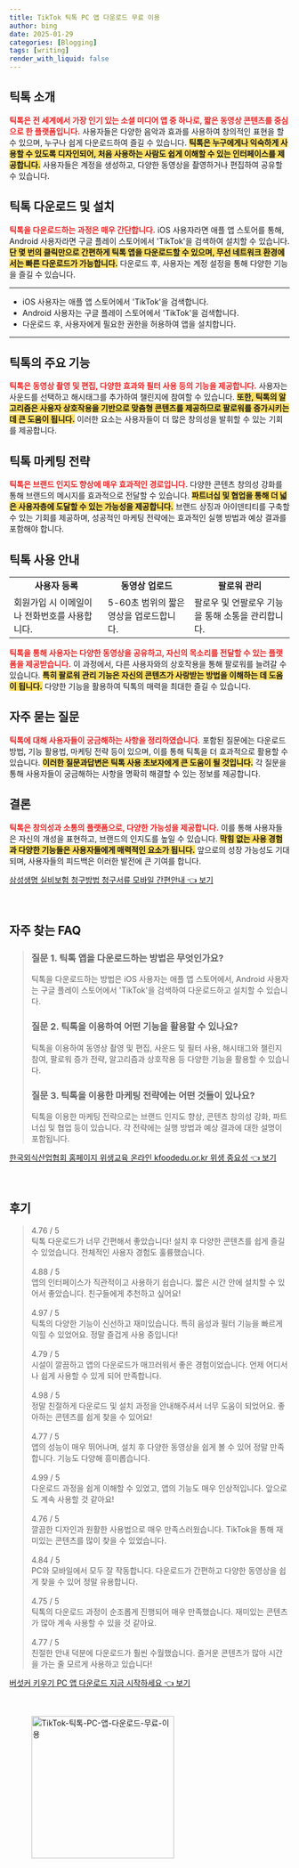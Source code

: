```yaml
---
title: TikTok 틱톡 PC 앱 다운로드 무료 이용
author: bing
date: 2025-01-29
categories: [Blogging]
tags: [writing]
render_with_liquid: false
---
```



<h2 id='틱톡_소개'>틱톡 소개</h2>

<p><b><span style="color: #ee2323;">틱톡은 전 세계에서 가장 인기 있는 소셜 미디어 앱 중 하나로, 짧은 동영상 콘텐츠를 중심으로 한 플랫폼입니다.</span></b> 사용자들은 다양한 음악과 효과를 사용하여 창의적인 표현을 할 수 있으며, 누구나 쉽게 다운로드하여 즐길 수 있습니다. <b><span style="background-color: #ffe066;">틱톡은 누구에게나 익숙하게 사용할 수 있도록 디자인되어, 처음 사용하는 사람도 쉽게 이해할 수 있는 인터페이스를 제공합니다.</span></b> 사용자들은 계정을 생성하고, 다양한 동영상을 촬영하거나 편집하여 공유할 수 있습니다.</p>

<h2 id='틱톡_다운로드_및_설치'>틱톡 다운로드 및 설치</h2>

<p><b><span style="color: #ee2323;">틱톡을 다운로드하는 과정은 매우 간단합니다.</span></b> iOS 사용자라면 애플 앱 스토어를 통해, Android 사용자라면 구글 플레이 스토어에서 'TikTok'을 검색하여 설치할 수 있습니다. <b><span style="background-color: #ffe066;">단 몇 번의 클릭만으로 간편하게 틱톡 앱을 다운로드할 수 있으며, 무선 네트워크 환경에서는 빠른 다운로드가 가능합니다.</span></b> 다운로드 후, 사용자는 계정 설정을 통해 다양한 기능을 즐길 수 있습니다.</p>

<hr />

<ul>
    <li>iOS 사용자는 애플 앱 스토어에서 'TikTok'을 검색합니다.</li>
    <li>Android 사용자는 구글 플레이 스토어에서 'TikTok'을 검색합니다.</li>
    <li>다운로드 후, 사용자에게 필요한 권한을 허용하여 앱을 설치합니다.</li>
</ul>

<hr />

<h2 id='틱톡의_주요_기능'>틱톡의 주요 기능</h2>

<p><b><span style="color: #ee2323;">틱톡은 동영상 촬영 및 편집, 다양한 효과와 필터 사용 등의 기능을 제공합니다.</span></b> 사용자는 사운드를 선택하고 해시태그를 추가하여 챌린지에 참여할 수 있습니다. <b><span style="background-color: #ffe066;">또한, 틱톡의 알고리즘은 사용자 상호작용을 기반으로 맞춤형 콘텐츠를 제공하므로 팔로워를 증가시키는 데 큰 도움이 됩니다.</span></b> 이러한 요소는 사용자들이 더 많은 창의성을 발휘할 수 있는 기회를 제공합니다.</p>

<h2 id='틱톡_마케팅_전략'>틱톡 마케팅 전략</h2>

<p><b><span style="color: #ee2323;">틱톡은 브랜드 인지도 향상에 매우 효과적인 경로입니다.</span></b> 다양한 콘텐츠 창의성 강화를 통해 브랜드의 메시지를 효과적으로 전달할 수 있습니다. <b><span style="background-color: #ffe066;">파트너십 및 협업을 통해 더 넓은 사용자층에 도달할 수 있는 가능성을 제공합니다.</span></b> 브랜드 상징과 아이덴티티를 구축할 수 있는 기회를 제공하며, 성공적인 마케팅 전략에는 효과적인 실행 방법과 예상 결과를 포함해야 합니다.</p>

<h2 id='틱톡_사용_안내'>틱톡 사용 안내</h2>

<table>
    <tr>
        <td style="text-align: center; height: 17px;"><b>사용자 등록</b></td>
        <td style="text-align: center; height: 17px;"><b>동영상 업로드</b></td>
        <td style="text-align: center; height: 17px;"><b>팔로워 관리</b></td>
    </tr>
    <tr>
        <td>회원가입 시 이메일이나 전화번호를 사용합니다.</td>
        <td>5-60초 범위의 짧은 영상을 업로드합니다.</td>
        <td>팔로우 및 언팔로우 기능을 통해 소통을 관리합니다.</td>
    </tr>
</table>

<p><b><span style="color: #ee2323;">틱톡을 통해 사용자는 다양한 동영상을 공유하고, 자신의 목소리를 전달할 수 있는 플랫폼을 제공받습니다.</span></b> 이 과정에서, 다른 사용자와의 상호작용을 통해 팔로워를 늘려갈 수 있습니다. <b><span style="background-color: #ffe066;">특히 팔로워 관리 기능은 자신의 콘텐츠가 사랑받는 방법을 이해하는 데 도움이 됩니다.</span></b> 다양한 기능을 활용하여 틱톡의 매력을 최대한 즐길 수 있습니다.</p>

<h2 id='자주_묻는_질문'>자주 묻는 질문</h2>

<p><b><span style="color: #ee2323;">틱톡에 대해 사용자들이 궁금해하는 사항을 정리하였습니다.</span></b> 포함된 질문에는 다운로드 방법, 기능 활용법, 마케팅 전략 등이 있으며, 이를 통해 틱톡을 더 효과적으로 활용할 수 있습니다. <b><span style="background-color: #ffe066;">이러한 질문과답변은 틱톡 사용 초보자에게 큰 도움이 될 것입니다.</span></b> 각 질문을 통해 사용자들이 궁금해하는 사항을 명확히 해결할 수 있는 정보를 제공합니다.</p>

<h2 id='결론'>결론</h2>

<p><b><span style="color: #ee2323;">틱톡은 창의성과 소통의 플랫폼으로, 다양한 가능성을 제공합니다.</span></b> 이를 통해 사용자들은 자신의 개성을 표현하고, 브랜드의 인지도를 높일 수 있습니다. <b><span style="background-color: #ffe066;">막힘 없는 사용 경험과 다양한 기능들은 사용자들에게 매력적인 요소가 됩니다.</span></b> 앞으로의 성장 가능성도 기대되며, 사용자들의 피드백은 이러한 발전에 큰 기여를 합니다.</p>


<p><a class="click-button" title="삼성생명 실비보험 청구방법 청구서류 모바일 간편안내" href="https://somered.github.io/posts/%EC%82%BC%EC%84%B1%EC%83%9D%EB%AA%85-%EC%8B%A4%EB%B9%84%EB%B3%B4%ED%97%98-%EC%B2%AD%EA%B5%AC%EB%B0%A9%EB%B2%95-%EC%B2%AD%EA%B5%AC%EC%84%9C%EB%A5%98-%EB%AA%A8%EB%B0%94%EC%9D%BC-%EA%B0%84%ED%8E%B8%EC%95%88%EB%82%B4/" rel="dofollow">삼성생명 실비보험 청구방법 청구서류 모바일 간편안내 👈 보기</a></p><br>
<h2 id='자주_찾는_FAQ'>자주 찾는 FAQ</h2>
<div itemscope="" itemtype="https://schema.org/FAQPage"> 
<blockquote> 
<div itemscope="" itemprop="mainEntity" itemtype="https://schema.org/Question"> 
<h3 itemprop="name">질문 1. 틱톡 앱을 다운로드하는 방법은 무엇인가요?</h3> 
<div itemscope="" itemprop="acceptedAnswer" itemtype="https://schema.org/Answer"> 
<span itemprop="text"> 
<p>틱톡을 다운로드하는 방법은 iOS 사용자는 애플 앱 스토어에서, Android 사용자는 구글 플레이 스토어에서 'TikTok'을 검색하여 다운로드하고 설치할 수 있습니다.</p> 
</span> 
</div> 
</div> 
<div itemscope="" itemprop="mainEntity" itemtype="https://schema.org/Question"> 
<h3 itemprop="name">질문 2. 틱톡을 이용하여 어떤 기능을 활용할 수 있나요?</h3> 
<div itemscope="" itemprop="acceptedAnswer" itemtype="https://schema.org/Answer"> 
<span itemprop="text"> 
<p>틱톡을 이용하여 동영상 촬영 및 편집, 사운드 및 필터 사용, 해시태그와 챌린지 참여, 팔로워 증가 전략, 알고리즘과 상호작용 등 다양한 기능을 활용할 수 있습니다.</p> 
</span> 
</div> 
</div> 
<div itemscope="" itemprop="mainEntity" itemtype="https://schema.org/Question"> 
<h3 itemprop="name">질문 3. 틱톡을 이용한 마케팅 전략에는 어떤 것들이 있나요?</h3> 
<div itemscope="" itemprop="acceptedAnswer" itemtype="https://schema.org/Answer"> 
<span itemprop="text"> 
<p>틱톡을 이용한 마케팅 전략으로는 브랜드 인지도 향상, 콘텐츠 창의성 강화, 파트너십 및 협업 등이 있습니다. 각 전략에는 실행 방법과 예상 결과에 대한 설명이 포함됩니다.</p> 
</span> 
</div> 
</div> 
</blockquote> 
</div>
<p><a class="click-button" title="한국외식산업협회 홈페이지 위생교육 온라인 kfoodedu.or.kr 위생 중요성" href="https://somered.github.io/posts/%ED%95%9C%EA%B5%AD%EC%99%B8%EC%8B%9D%EC%82%B0%EC%97%85%ED%98%91%ED%9A%8C-%ED%99%88%ED%8E%98%EC%9D%B4%EC%A7%80-%EC%9C%84%EC%83%9D%EA%B5%90%EC%9C%A1-%EC%98%A8%EB%9D%BC%EC%9D%B8-kfoodedu.or.kr-%EC%9C%84%EC%83%9D-%EC%A4%91%EC%9A%94%EC%84%B1/" rel="dofollow">한국외식산업협회 홈페이지 위생교육 온라인 kfoodedu.or.kr 위생 중요성 👈 보기</a></p><br>
<h2 id='후기'>후기</h2>
<div itemscope itemtype="https://schema.org/Product">
  <blockquote>
  <div itemprop="review" itemscope itemtype="https://schema.org/Review">
      <div itemprop="reviewRating" itemscope itemtype="https://schema.org/Rating"> <span itemprop="ratingValue">4.76</span> / <span itemprop="bestRating">5</span> </div>
      <span itemprop="reviewBody">틱톡 다운로드가 너무 간편해서 좋았습니다! 설치 후 다양한 콘텐츠를 쉽게 즐길 수 있었습니다. 전체적인 사용자 경험도 훌륭했습니다.</span>
  </div>
  <br>
  <div itemprop="review" itemscope itemtype="https://schema.org/Review">
      <div itemprop="reviewRating" itemscope itemtype="https://schema.org/Rating"> <span itemprop="ratingValue">4.88</span> / <span itemprop="bestRating">5</span> </div>
      <span itemprop="reviewBody">앱의 인터페이스가 직관적이고 사용하기 쉽습니다. 짧은 시간 안에 설치할 수 있어서 좋았습니다. 친구들에게 추천하고 싶어요!</span>
  </div>
  <br>
  <div itemprop="review" itemscope itemtype="https://schema.org/Review">
      <div itemprop="reviewRating" itemscope itemtype="https://schema.org/Rating"> <span itemprop="ratingValue">4.97</span> / <span itemprop="bestRating">5</span> </div>
      <span itemprop="reviewBody">틱톡의 다양한 기능이 신선하고 재미있습니다. 특히 음성과 필터 기능을 빠르게 익힐 수 있었어요. 정말 즐겁게 사용 중입니다!</span>
  </div>
  <br>
  <div itemprop="review" itemscope itemtype="https://schema.org/Review">
      <div itemprop="reviewRating" itemscope itemtype="https://schema.org/Rating"> <span itemprop="ratingValue">4.79</span> / <span itemprop="bestRating">5</span> </div>
      <span itemprop="reviewBody">시설이 깔끔하고 앱의 다운로드가 매끄러워서 좋은 경험이었습니다. 언제 어디서나 쉽게 사용할 수 있게 되어 만족합니다.</span>
  </div>
  <br>
  <div itemprop="review" itemscope itemtype="https://schema.org/Review">
      <div itemprop="reviewRating" itemscope itemtype="https://schema.org/Rating"> <span itemprop="ratingValue">4.98</span> / <span itemprop="bestRating">5</span> </div>
      <span itemprop="reviewBody">정말 친절하게 다운로드 및 설치 과정을 안내해주셔서 너무 도움이 되었어요. 좋아하는 콘텐츠를 쉽게 찾을 수 있어요!</span>
  </div>
  <br>
  <div itemprop="review" itemscope itemtype="https://schema.org/Review">
      <div itemprop="reviewRating" itemscope itemtype="https://schema.org/Rating"> <span itemprop="ratingValue">4.77</span> / <span itemprop="bestRating">5</span> </div>
      <span itemprop="reviewBody">앱의 성능이 매우 뛰어나며, 설치 후 다양한 동영상을 쉽게 볼 수 있어 정말 만족합니다. 기능도 다양해 흥미롭습니다.</span>
  </div>
  <br>
  <div itemprop="review" itemscope itemtype="https://schema.org/Review">
      <div itemprop="reviewRating" itemscope itemtype="https://schema.org/Rating"> <span itemprop="ratingValue">4.99</span> / <span itemprop="bestRating">5</span> </div>
      <span itemprop="reviewBody">다운로드 과정을 쉽게 이해할 수 있었고, 앱의 기능도 매우 인상적입니다. 앞으로도 계속 사용할 것 같아요!</span>
  </div>
  <br>
  <div itemprop="review" itemscope itemtype="https://schema.org/Review">
      <div itemprop="reviewRating" itemscope itemtype="https://schema.org/Rating"> <span itemprop="ratingValue">4.76</span> / <span itemprop="bestRating">5</span> </div>
      <span itemprop="reviewBody">깔끔한 디자인과 원활한 사용법으로 매우 만족스러웠습니다. TikTok을 통해 재미있는 콘텐츠를 많이 찾을 수 있었습니다.</span>
  </div>
  <br>
  <div itemprop="review" itemscope itemtype="https://schema.org/Review">
      <div itemprop="reviewRating" itemscope itemtype="https://schema.org/Rating"> <span itemprop="ratingValue">4.84</span> / <span itemprop="bestRating">5</span> </div>
      <span itemprop="reviewBody">PC와 모바일에서 모두 잘 작동합니다. 다운로드가 간편하고 다양한 동영상을 쉽게 찾을 수 있어 정말 유용합니다.</span>
  </div>
  <br>
  <div itemprop="review" itemscope itemtype="https://schema.org/Review">
      <div itemprop="reviewRating" itemscope itemtype="https://schema.org/Rating"> <span itemprop="ratingValue">4.75</span> / <span itemprop="bestRating">5</span> </div>
      <span itemprop="reviewBody">틱톡의 다운로드 과정이 순조롭게 진행되어 매우 만족했습니다. 재미있는 콘텐츠가 많아 계속 사용할 수 있을 것 같아요.</span>
  </div>
  <br>
  <div itemprop="review" itemscope itemtype="https://schema.org/Review">
      <div itemprop="reviewRating" itemscope itemtype="https://schema.org/Rating"> <span itemprop="ratingValue">4.77</span> / <span itemprop="bestRating">5</span> </div>
      <span itemprop="reviewBody">친절한 안내 덕분에 다운로드가 훨씬 수월했습니다. 즐거운 콘텐츠가 많아 시간을 가는 줄 모르게 사용하고 있습니다!</span>
  </div>
  </blockquote>
</div>
<p><a class="click-button" title="버섯커 키우기 PC 앱 다운로드 지금 시작하세요" href="https://somered.github.io/posts/%EB%B2%84%EC%84%AF%EC%BB%A4-%ED%82%A4%EC%9A%B0%EA%B8%B0-PC-%EC%95%B1-%EB%8B%A4%EC%9A%B4%EB%A1%9C%EB%93%9C-%EC%A7%80%EA%B8%88-%EC%8B%9C%EC%9E%91%ED%95%98%EC%84%B8%EC%9A%94/" rel="dofollow">버섯커 키우기 PC 앱 다운로드 지금 시작하세요 👈 보기</a></p><br>
<figure class="image"><img src="https://somered.github.io/assets/img/thumbnail/TikTok-틱톡-PC-앱-다운로드-무료-이용.webp" alt="TikTok-틱톡-PC-앱-다운로드-무료-이용" width="256" height="256"></figure>